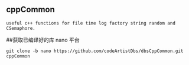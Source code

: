 ## cppCommon
```
useful c++ functions for file time log factory string random and CSemaphore.
```

##获取已编译好的库 nano 平台
```
git clone -b nano https://github.com/codeArtistDbs/dbsCppCommon.git cppCommon
```